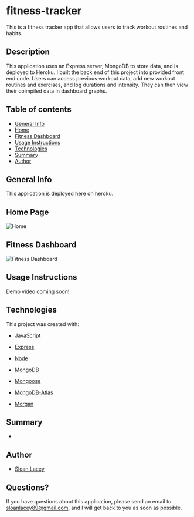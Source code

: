 # fitness-tracker

This is a fitness tracker app that allows users to track workout routines and habits.

## Description

This application uses an Express server, MongoDB to store data, and is deployed to Heroku. I built the back end of this project into provided front end code. Users can access previous workout data, add new workout routines and exercises, and log durations and intensity. They can then view their coimpiled data in dashboard graphs.

## Table of contents

- [General Info](#general-info)
- [Home](#home)
- [Fitness Dashboard](#fitness-dashboard)
- [Usage Instructions](#usage-instructions)
- [Technologies](#technologies)
- [Summary](#summary)
- [Author](#author)

## General Info

This application is deployed [here](#) on heroku.

## Home Page

![Home](#)

## Fitness Dashboard

![Fitness Dashboard](#)

## Usage Instructions

Demo video coming soon!

## Technologies

This project was created with:

- [JavaScript](https://www.javascript.com/)

- [Express](https://www.npmjs.com/package/express)

- [Node](https://www.npmjs.com/package/node)

- [MongoDB](https://www.mongodb.com/)

- [Mongoose](https://www.npmjs.com/package/mongoose)

- [MongoDB-Atlas](https://www.mongodb.com/cloud/atlas)

- [Morgan](https://www.npmjs.com/package/morgan)

## Summary

- 

## Author

- [Sloan Lacey](https://github.com/sloanlacey/fitness-tracker)

## Questions?

If you have questions about this application, please send an email to sloanlacey89@gmail.com, and I will get back to you as soon as possible.
